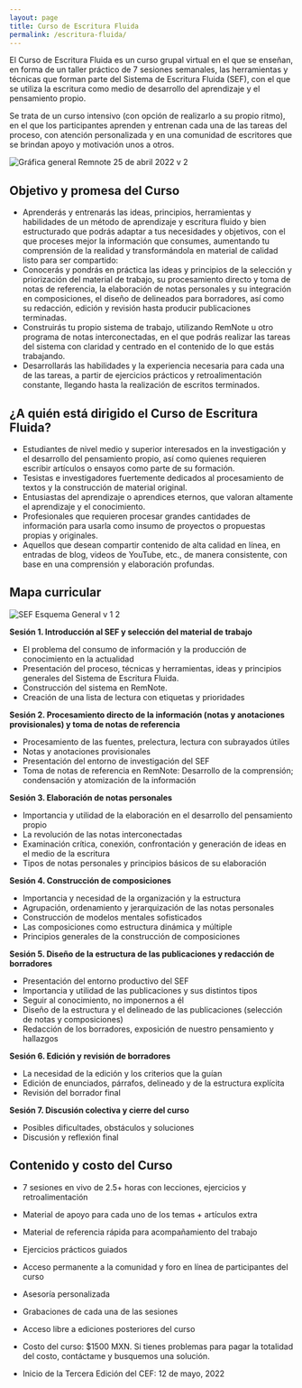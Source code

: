 ```yaml
---
layout: page
title: Curso de Escritura Fluida
permalink: /escritura-fluida/
---
```

El Curso de Escritura Fluida es un curso grupal virtual en el que se enseñan, en forma de un taller práctico de 7 sesiones semanales, las herramientas y técnicas que forman parte del Sistema de Escritura Fluida (SEF), con el que se utiliza la escritura como medio de desarrollo del aprendizaje y el pensamiento propio.

Se trata de un curso intensivo (con opción de realizarlo a su propio ritmo), en el que los participantes aprenden y entrenan cada una de las tareas del proceso, con atención personalizada y en una comunidad de escritores que se brindan apoyo y motivación unos a otros.

![Gráfica general Remnote 25 de abril 2022 v 2](https://user-images.githubusercontent.com/104329290/165642146-6c4d068c-1767-41ec-9140-98d8a0d5fdc9.jpg)


Objetivo y promesa del Curso
----------------------------

-   Aprenderás y entrenarás las ideas, principios, herramientas y habilidades de un método de aprendizaje y escritura fluido y bien estructurado que podrás adaptar a tus necesidades y objetivos, con el que proceses mejor la información que consumes, aumentando tu comprensión de la realidad y transformándola en material de calidad listo para ser compartido:
-   Conocerás y pondrás en práctica las ideas y principios de la selección y priorización del material de trabajo, su procesamiento directo y toma de notas de referencia, la elaboración de notas personales y su integración en composiciones, el diseño de delineados para borradores, así como su redacción, edición y revisión hasta producir publicaciones terminadas.
-   Construirás tu propio sistema de trabajo, utilizando RemNote u otro programa de notas interconectadas, en el que podrás realizar las tareas del sistema con claridad y centrado en el contenido de lo que estás trabajando.
-   Desarrollarás las habilidades y la experiencia necesaria para cada una de las tareas, a partir de ejercicios prácticos y retroalimentación constante, llegando hasta la realización de escritos terminados.

¿A quién está dirigido el Curso de Escritura Fluida?
----------------------------------------------------

-   Estudiantes de nivel medio y superior interesados en la investigación y el desarrollo del pensamiento propio, así como quienes requieren escribir artículos o ensayos como parte de su formación.
-   Tesistas e investigadores fuertemente dedicados al procesamiento de textos y la construcción de material original.
-   Entusiastas del aprendizaje o aprendices eternos, que valoran altamente el aprendizaje y el conocimiento.
-   Profesionales que requieren procesar grandes cantidades de información para usarla como insumo de proyectos o propuestas propias y originales.
-   Aquellos que desean compartir contenido de alta calidad en línea, en entradas de blog, videos de YouTube, etc., de manera consistente, con base en una comprensión y elaboración profundas.

Mapa curricular
---------------

![SEF Esquema General v 1 2](https://user-images.githubusercontent.com/104329290/165641149-9a865c8c-2d4c-40a1-939d-0dca6771d611.png)


**Sesión 1. Introducción al SEF y selección del material de trabajo**

- El problema del consumo de información y la producción de conocimiento en la actualidad
- Presentación del proceso, técnicas y herramientas, ideas y principios generales del Sistema de Escritura Fluida.
- Construcción del sistema en RemNote.
- Creación de una lista de lectura con etiquetas y prioridades

**Sesión 2. Procesamiento directo de la información (notas y anotaciones provisionales) y toma de notas de referencia**

- Procesamiento de las fuentes, prelectura, lectura con subrayados útiles
- Notas y anotaciones provisionales
- Presentación del entorno de investigación del SEF
- Toma de notas de referencia en RemNote: Desarrollo de la comprensión; condensación y atomización de la información

**Sesión 3. Elaboración de notas personales**

- Importancia y utilidad de la elaboración en el desarrollo del pensamiento propio
- La revolución de las notas interconectadas
- Examinación crítica, conexión, confrontación y generación de ideas en el medio de la escritura
- Tipos de notas personales y principios básicos de su elaboración

**Sesión 4. Construcción de composiciones**

- Importancia y necesidad de la organización y la estructura
- Agrupación, ordenamiento y jerarquización de las notas personales
- Construcción de modelos mentales sofisticados
- Las composiciones como estructura dinámica y múltiple
- Principios generales de la construcción de composiciones

**Sesión 5. Diseño de la estructura de las publicaciones y redacción de borradores**

- Presentación del entorno productivo del SEF
- Importancia y utilidad de las publicaciones y sus distintos tipos
- Seguir al conocimiento, no imponernos a él
- Diseño de la estructura y el delineado de las publicaciones (selección de notas y composiciones)
- Redacción de los borradores, exposición de nuestro pensamiento y hallazgos

**Sesión 6. Edición y revisión de borradores**

- La necesidad de la edición y los criterios que la guían
- Edición de enunciados, párrafos, delineado y de la estructura explícita
- Revisión del borrador final

**Sesión 7. Discusión colectiva y cierre del curso**

- Posibles dificultades, obstáculos y soluciones
- Discusión y reflexión final


Contenido y costo del Curso
---------------------------

-   7 sesiones en vivo de 2.5+ horas con lecciones, ejercicios y retroalimentación
-   Material de apoyo para cada uno de los temas + artículos extra
-   Material de referencia rápida para acompañamiento del trabajo
-   Ejercicios prácticos guiados
-   Acceso permanente a la comunidad y foro en línea de participantes del curso
-   Asesoría personalizada
-   Grabaciones de cada una de las sesiones
-   Acceso libre a ediciones posteriores del curso


-   Costo del curso: $1500 MXN. Si tienes problemas para pagar la totalidad del costo, contáctame y busquemos una solución.


-   Inicio de la Tercera Edición del CEF: 12 de mayo, 2022
